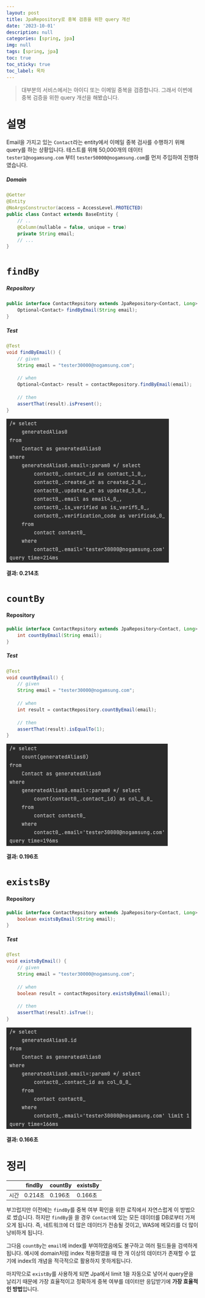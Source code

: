 ```yaml
---
layout: post
title: JpaRepository로 중복 검증을 위한 query 개선
date: '2023-10-01'
description: null
categories: [spring, jpa]
img: null
tags: [spring, jpa]
toc: true
toc_sticky: true
toc_label: 목차
---
```

> 대부분의 서비스에서는 아이디 또는 이메일 중복을 검증합니다. 그래서 이번에 중복 검증을 위한 query 개선을 해봤습니다.

# 설명

Email을 가지고 있는 `Contact`라는 entity에서 이메일 중복 검사를 수행하기 위해 query를 하는 상황입니다. 테스트를 위해 50,000개의 데이터
`tester1@nogamsung.com` 부터 `tester50000@nogamsung.com`를 먼저 주입하여 진행하였습니다.

##### Domain
```java
@Getter
@Entity
@NoArgsConstructor(access = AccessLevel.PROTECTED)
public class Contact extends BaseEntity {
    // ..
    @Column(nullable = false, unique = true)
    private String email;
    // ...
}
```

# `findBy`
##### Repository
```java
public interface ContactRepsitory extends JpaRepository<Contact, Long> {
    Optional<Contact> findByEmail(String email);
}
```

##### Test
```java
@Test
void findByEmail() {
    // given
    String email = "tester30000@nogamsung.com";

    // when
    Optional<Contact> result = contactRepository.findByEmail(email);

    // then
    assertThat(result).isPresent();
}
```

![](../../assets/img/spring/2023/10/01_1.png)

**결과: 0.214초**

# `countBy`
#### Repository
```java
public interface ContactRepsitory extends JpaRepository<Contact, Long> {
    int countByEmail(String email);
}
```

##### Test
```java
@Test
void countByEmail() {
    // given
    String email = "tester30000@nogamsung.com";

    // when
    int result = contactRepository.countByEmail(email);

    // then
    assertThat(result).isEqualTo(1);
}
```

![](../../assets/img/spring/2023/10/01_2.png)

**결과: 0.196초**

# `existsBy`
#### Repository
```java
public interface ContactRepsitory extends JpaRepository<Contact, Long> {
    boolean existsByEmail(String email);
}
```

##### Test
```java
@Test
void existsByEmail() {
    // given
    String email = "tester30000@nogamsung.com";

    // when
    boolean result = contactRepository.existsByEmail(email);

    // then
    assertThat(result).isTrue();
}
```

![](../../assets/img/spring/2023/10/01_3.png)

**결과: 0.166초**

# 정리

|     | findBy | countBy | existsBy |
|-----|--------|---------|----------|
| 시간  | 0.214초 | 0.196초  | 0.166초   |

부끄럽지만 이전에는 `findBy`를 중복 여부 확인을 위한 로직에서 자연스럽게 이 방법으로 썼습니다. 하지만 `findBy`을 쓸 경우 `Contact`에 있는 모든 데이터를 
DB로부터 가져오게 됩니다. 즉, 네트워크에 더 많은 데이터가 전송될 것이고, WAS에 메모리를 더 많이 낭비하게 됩니다.

그다음 `countBy`는 `email`에 index를 부여하였음에도 불구하고 여러 필드들을 검색하게 됩니다. 예시에 domain처럼 index 적용하였을 때 한 개 이상의 데이터가
존재할 수 없기에 index의 개념을 적극적으로 활용하지 못하게됩니다.

마지막으로 `existBy`를 사용하게 되면 Jpa에서 limit 1을 자동으로 넣어서 query문을 날리기 때문에 가장 효율적이고 정확하게 중복 여부를 데이터만 응답받기에
**가장 효율적인 방법**입니다.
